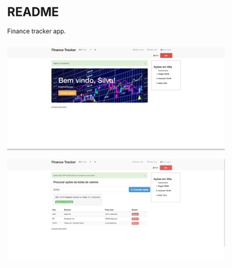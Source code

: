 # README

Finance tracker app.

![Tela inicial](https://github.com/rudiss/finance-app/blob/master/app/assets/images/f1.png?raw=true)
----

![Tela 2](https://github.com/rudiss/finance-app/blob/master/app/assets/images/f2.png?raw=true)
